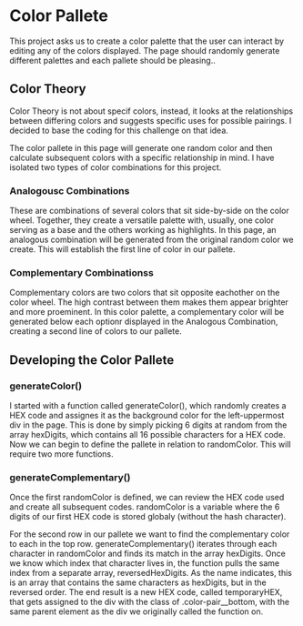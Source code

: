 # Color Pallete
This project asks us to create a color palette that the user can interact by editing any of the colors displayed. The page should randomly generate different palettes and each pallete 
should be pleasing..

## Color Theory
Color Theory is not about specif colors, instead, it looks at the relationships between differing colors 
and suggests specific uses for possible pairings. I decided to base the coding for this challenge on that 
idea.

The color pallete in this page will generate one random color and then calculate subsequent colors with a 
specific relationship in mind. I have isolated two types of color combinations for this project.

### Analogousc Combinations
These are combinations of several colors that sit side-by-side on the color wheel. Together, they create 
a versatile palette with, usually, one color serving as a base and the others working as highlights. In 
this page, an analogous combination will be generated from the original random color we create. This will 
establish the first line of color in our pallete.

### Complementary Combinationss
Complementary colors are two colors that sit opposite eachother on the color wheel. The high contrast 
between them makes them appear brighter and more proeminent. In this color palette, a complementary color 
will be generated below each optionr displayed in the Analogous Combination, creating a second line of 
colors to our pallete.

## Developing the Color Pallete

### generateColor()
I started with a function called generateColor(), which randomly creates a HEX code and assignes it as the 
background color for the left-uppermost div in the page. This is done by simply picking 6 digits at random 
from the array hexDigits, which contains all 16 possible characters for a HEX code. Now we can begin to 
define the pallete in relation to randomColor. This will require two more functions.

### generateComplementary()
Once the first randomColor is defined, we can review the HEX code used and create all subsequent codes.
randomColor is a variable where the 6 digits of our first HEX code is stored globaly (without the hash 
character).

For the second row in our pallete we want to find the complementary color to each in the top row. 
generateComplementary() iterates through each character in randomColor and finds its match in the array 
hexDigits. Once we know which index that character lives in, the function pulls the same index from a 
separate array, reversedHexDigits. As the name indicates, this is an array that contains the same 
characters as hexDigits, but in the reversed order.
The end result is a new HEX code, called temporaryHEX, that gets assigned to the div with the class of 
.color-pair__bottom, with the same parent element as the div we originally called the function on.
